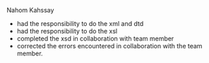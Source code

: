 Nahom Kahssay
- had the responsibility to do the xml and dtd
- had the responsibility to do the xsl
- completed the xsd in collaboration with team member
- corrected the errors encountered in collaboration with the team member.

